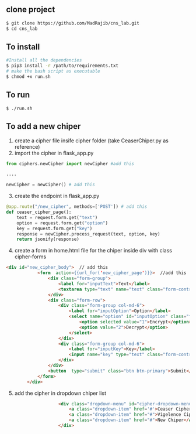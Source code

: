 ## clone project
```bash
$ git clone https://github.com/MadRajib/cns_lab.git
$ cd cns_lab
```
## To install
```bash
#Install all the dependencies
$ pip3 install -r /path/to/requirements.txt
# make the bash script as executable
$ chmod +x run.sh
```
## To run
```
$ ./run.sh
```
## To add a new chiper
1. create a cipher file insife cipher folder (take CeaserChiper.py as reference)
2. import the cipher in flask_app.py
```python
from ciphers.newCipher import newCipher #add this

....

newCipher = newCipher() # add this
```
3. create the endpoint in flask_app.py
```python
@app.route("/new_cipher", methods=['POST']) # add this
def ceaser_cipher_page():
    text = request.form.get("text")
    option = request.form.get("option")
    key = request.form.get("key")
    response = newCipher.process_request(text, option, key)
    return jsonify(response)
```
4. create a form in home.html file for the chiper inside div with class cipher-forms
```html
<div id="new_cipher_body">  // add this
            <form  action={{url_for('new_cipher_page')}}>  //add this
                <div class="form-group">
                    <label for="inputText">Text</label>
                    <textarea type="text" name="text" class="form-control" id="inputText" placeholder="Type Text"></textarea>
                </div>
                <div class="form-row">
                    <div class="form-group col-md-6">
                        <label for="inputOption">Option</label>
                        <select name="option" id="inputOption" class="form-control">
                            <option selected value="1">Encrypt</option>
                            <option value="2">Decrypt</option>
                        </select>
                    </div>
                    <div class="form-group col-md-6">
                        <label for="inputKey">Key</label>
                        <input name="key" type="text" class="form-control" id="inputKey" placeholder="1..26">
                    </div>
                </div>
                <button  type="submit" class="btn btn-primary">Submit</button>
            </form>
        </div>
```
5. add the cipher in dropdown chiper list
```html
                    <div class="dropdown-menu" id="cipher-dropdown-menu" aria-labelledby="dropdownMenuButton">
                        <a class="dropdown-item" href='#'>Ceaser Cipher</a>
                        <a class="dropdown-item" href="#">Vigelence Cipher</a>
                        <a class="dropdown-item" href="#">New Chiper</a>
                    </div>
```

